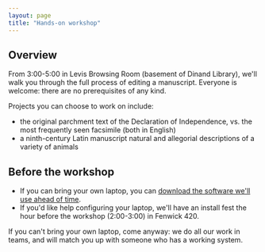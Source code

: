 ```yaml
---
layout: page
title: "Hands-on workshop"
---
```



## Overview

From 3:00-5:00 in Levis Browsing Room (basement of Dinand Library), we'll walk you through the full process of editing a manuscript.  Everyone is welcome:  there are no prerequisites of any kind.

Projects you can choose to work on include:

-  the original parchment text of the Declaration of Independence, vs. the most frequently seen facsimile (both in English)
-  a ninth-century Latin manuscript natural and allegorial descriptions of a variety of animals

## Before the workshop

-  If you can bring your own laptop, you can [download the software we'll use ahead of time](../tech/software).
-  If you'd like help configuring your laptop, we'll have an install fest the hour before the workshop (2:00-3:00) in Fenwick 420.

If you can't bring your own laptop, come anyway:  we do all our work in teams, and will match you up with someone who has a working system.
